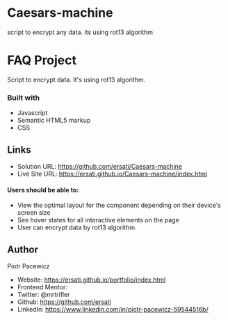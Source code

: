 # Caesars-machine
script to encrypt any data. its using rot13 algorithm 

# FAQ Project

Script to encrypt data. It's using rot13 algorithm.

### Built with

- Javascript
- Semantic HTML5 markup
- CSS

## Links

- Solution URL: https://github.com/ersati/Caesars-machine
- Live Site URL: https://ersati.github.io/Caesars-machine/index.html

#### Users should be able to:

- View the optimal layout for the component depending on their device's screen size
- See hover states for all interactive elements on the page
- User can encrypt data by rot13 algorithm. 

## Author

Piotr Pacewicz

- Website: https://ersati.github.io/portfolio/index.html
- Frontend Mentor:
- Twitter: @mrtrifler
- Github: https://github.com/ersati
- LinkedIn: https://www.linkedin.com/in/piotr-pacewicz-59544516b/
